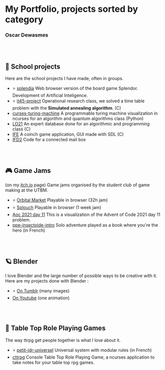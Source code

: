 # My Portfolio, projects sorted by category
### Oscar Dewasmes

<br><br>
## 🎒 **School projects**
Here are the school projects I have made, often in groups.
- ⭐ [splendia](https://github.com/kalharko/splendia) Web browser version of the board game Splendor. Development of Artificial Inteligence. 
- ⭐ [it45-project](https://github.com/kalharko/it45-project) Operational research class, we solved a time table problem with the __Simulated annealing algorithm__. (C)
- [curses-turing-machine](https://github.com/kalharko/cursesTuringMachine) A programmable turing machine visualization in ncurses for an algorithm and quantum algorithms class (Python)
- [LO21](https://github.com/kalharko/projet-LO21) An expert database done for an algorithmic and programming class (C)
- [IFE](https://github.com/AlexisBouligand/The-Belotte-Project) A coinch game application, GUI made with SDL (C)
- [IFD2](https://github.com/louisgiac/projet-ifd2) Code for a connected mail box


<br><br>
## 🎮 **Game Jams**
(on my [itch.io](https://abi-oscar.itch.io/) page) Game jams organised by the student club of game making at the UTBM.

- ⭐ [Orbital Market](https://abi-oscar.itch.io/orbital-market) Playable in browser (32h jam)  
- ⭐ [Splouch](https://abi-oscar.itch.io/splouch) Playable in browser (1 week jam)
- [Aoc 2021 day 11](https://abi-oscar.itch.io/aoc-day-11) This is a visualization of the Advent of Code 2021 day 11 problem.
- [ppe-insectoide-intro](https://abi-oscar.itch.io/ppe-insectoide-intro) Solo adventure played as a book where you're the hero (in French)


<br><br>
## 🪐 **Blender**
I love Blender and the large number of possible ways to be creative with it. Here are my projects done with Blender :

 - ⭐ [On Tumblr](https://kalharko.tumblr.com/) (many images)
 - [On Youtube](https://www.youtube.com/channel/UCboGMqJM4QhAgs_mOdBCA3g) (one animation)


<br><br>
## 📝 **Table Top Role Playing Games**
The way ttrpg get people together is what I love about it.

- ⭐ [petit-jdr-universel](https://github.com/kalharko/petit-jdr-universel) Universal system with modular rules (in French)
- [cttrpg](https://github.com/kalharko/cttrpg) Console Table Top Role Playing Game, a ncurses application to take notes for your table top rpg games.
